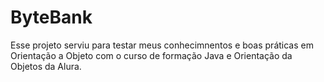 # ByteBank

Esse projeto serviu para testar meus conhecimnentos e boas práticas em Orientação a Objeto com o 
curso de formação Java e Orientação da Objetos da Alura.